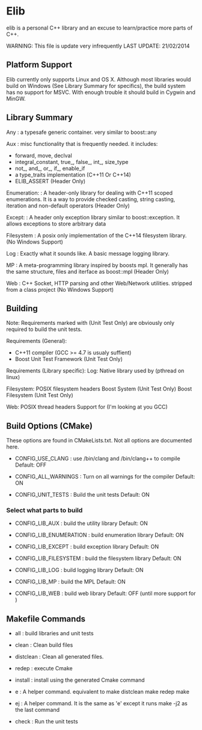# Elib

elib is a personal C\+\+ library and an excuse to learn/practice more parts of C\+\+.

WARNING: This file is update very infrequently
LAST UPDATE: 21/02/2014

## Platform Support
Elib currently only supports Linux and OS X. Although most libraries would
build on Windows (See Library Summary for specifics), the build system has
no support for MSVC. With enough trouble it should build in Cygwin and MinGW.

## Library Summary

Any
: a typesafe generic container. very similar to boost::any

Aux
: misc functionality that is frequently needed.
  it includes:

  * forward, move, declval
  * integral_constant, true_, false_, int_, size_type
  * not_, and_, or_, if_, enable_if
  * a type_traits implementation (C++11 Or C++14)
  * ELIB_ASSERT
  (Header Only)

Enumeration:
: A header-only library for dealing with C++11 scoped enumerations.
  It is a way to provide checked casting, string casting, iteration
  and non-default operators
  (Header Only)

Except:
: A header only exception library similar to boost::exception. It allows
  exceptions to store arbitrary data

Filesystem
: A posix only implementation of the C++14 filesystem library.
  (No Windows Support)

Log
: Exactly what it sounds like. A basic message logging library.

MP
: A meta-programming library inspired by boosts mpl. It generally
  has the same structure, files and iterface as boost::mpl
  (Header Only)

Web
: C++ Socket, HTTP parsing and other Web/Network utilities.
  stripped from a class project
  (No Windows Support)


## Building

Note: Requirements marked with (Unit Test Only) are obviously only required
  to build the unit tests. 

Requirements (General):
  * C++11 compiler (GCC >= 4.7 is usualy suffient)
  * Boost Unit Test Framework (Unit Test Only)

Requirements (Library specific):
  Log:
    Native library used by <mutex> (pthread on linux)

  Filesystem:
    POSIX filesystem headers
    Boost System (Unit Test Only)
    Boost Filesystem (Unit Test Only)

  Web:
    POSIX thread headers
    Support for <regex> (I'm looking at you GCC)


## Build Options (CMake)
  These options are found in CMakeLists.txt. 
  Not all options are documented here. 

  * CONFIG_USE_CLANG 
: use /bin/clang and /bin/clang++ to compile
  Default: OFF

  * CONFIG_ALL_WARNINGS 
: Turn on all warnings for the compiler
  Default: ON

  * CONFIG_UNIT_TESTS
: Build the unit tests
  Default: ON
  
### Select what parts to build
  
  * CONFIG_LIB_AUX
: build the utility library
  Default: ON

  * CONFIG_LIB_ENUMERATION
: build enumeration library
  Default: ON

  * CONFIG_LIB_EXCEPT
: build exception library
  Default: ON

  * CONFIG_LIB_FILESYSTEM
: build the filesystem library
  Default: ON 

  * CONFIG_LIB_LOG
: build logging library
  Default: ON

  * CONFIG_LIB_MP
: build the MPL
  Default: ON

  * CONFIG_LIB_WEB
: build web library
  Default: OFF (until more support for <regex>)
    
## Makefile Commands

  * all 
: build libraries and unit tests

  * clean
: Clean build files

  * distclean
: Clean all generated files.

  * redep
: execute Cmake

  * install
: install using the generated Cmake command

  * e
: A helper command. equivalent to
    make distclean
    make redep
    make 

  * ej
: A helper command. It is the same as 'e' except it runs
  make -j2 as the last command

  * check
: Run the unit tests

